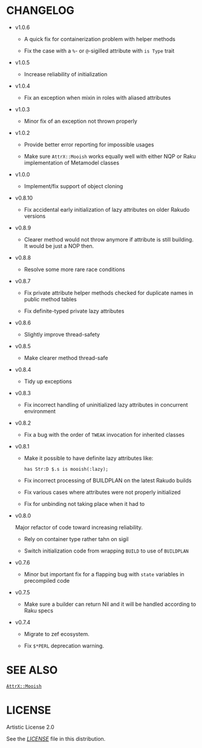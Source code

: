 # CHANGELOG

  - v1.0.6
    
      - A quick fix for containerization problem with helper methods
    
      - Fix the case with a `%`- or `@`-sigilled attribute with `is Type` trait

  - v1.0.5
    
      - Increase reliability of initialization

  - v1.0.4
    
      - Fix an exception when mixin in roles with aliased attributes

  - v1.0.3
    
      - Minor fix of an exception not thrown properly

  - v1.0.2
    
      - Provide better error reporting for impossible usages
    
      - Make sure `AttrX::Mooish` works equally well with either NQP or Raku implementation of Metamodel classes

  - v1.0.0
    
      - Implement/fix support of object cloning

  - v0.8.10
    
      - Fix accidental early initialization of lazy attributes on older Rakudo versions

  - v0.8.9
    
      - Clearer method would not throw anymore if attribute is still building. It would be just a NOP then.

  - v0.8.8
    
      - Resolve some more rare race conditions

  - v0.8.7
    
      - Fix private attribute helper methods checked for duplicate names in public method tables
    
      - Fix definite-typed private lazy attributes

  - v0.8.6
    
      - Slightly improve thread-safety

  - v0.8.5
    
      - Make clearer method thread-safe

  - v0.8.4
    
      - Tidy up exceptions

  - v0.8.3
    
      - Fix incorrect handling of uninitialized lazy attributes in concurrent environment

  - v0.8.2
    
      - Fix a bug with the order of `TWEAK` invocation for inherited classes

  - v0.8.1
    
      - Make it possible to have definite lazy attributes like:
        
        ``` 
        has Str:D $.s is mooish(:lazy);
        ```
    
      - Fix incorrect processing of BUILDPLAN on the latest Rakudo builds
    
      - Fix various cases where attributes were not properly initialized
    
      - Fix for unbinding not taking place when it had to

  - v0.8.0
    
    Major refactor of code toward increasing reliability.
    
      - Rely on container type rather tahn on sigil
    
      - Switch initialization code from wrapping `BUILD` to use of `BUILDPLAN`

  - v0.7.6
    
      - Minor but important fix for a flapping bug with `state` variables in precompiled code

  - v0.7.5
    
      - Make sure a builder can return Nil and it will be handled according to Raku specs

  - v0.7.4
    
      - Migrate to zef ecosystem.
    
      - Fix `$*PERL` deprecation warning.

# SEE ALSO

[`AttrX::Mooish`](docs/md/AttrX/Mooish.md)

# LICENSE

Artistic License 2.0

See the [*LICENSE*](LICENSE) file in this distribution.
